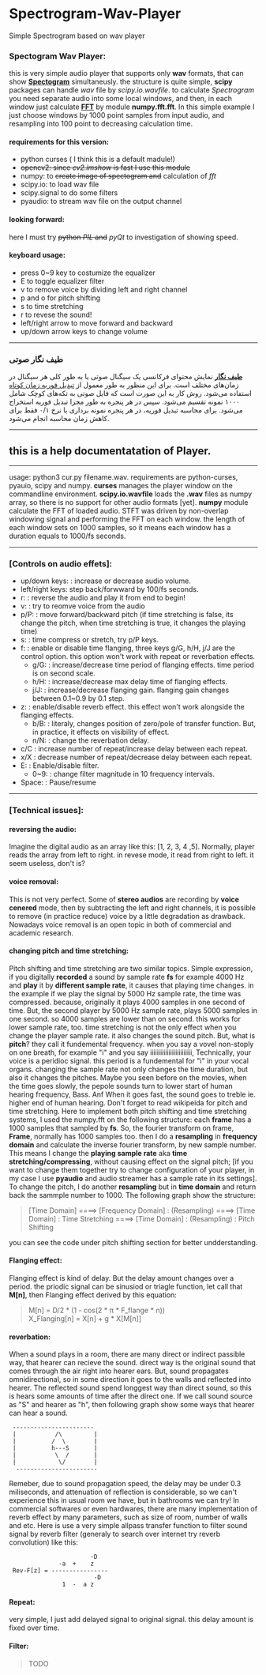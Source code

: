 # Spectrogram-Wav-Player
Simple Spectrogram based on wav player

### Spectogram Wav Player:
this is very simple audio player that supports only **wav** formats, that can show [**Spectogram**][1] simultaneusly.
the structure is quite simple, **scipy** packages can handle *wav* file by *scipy.io.wavfile*. 
to calculate *Spectrogram* you need separate audio into some local windows, and then, in each window just calculate [**FFT**][2] by module **numpy.fft.fft**.
In this simple example I just choose windows by 1000 point samples from input audio, and resampling into 100 point to decreasing calculation time. 

#### requirements for this version:
* python curses ( I think this is a default madule!)
* ~~opencv2: since *cv2.imshow* is fast I use this module~~
* numpy:  to ~~create image of spectogram and~~ calculation of *fft*
* scipy.io: to load wav file
* scipy.signal to do some filters
* pyaudio: to stream wav file on the output channel

#### looking forward:
here I must try ~~python *PIL* and~~ *pyQt* to investigation of showing speed.

#### keyboard usage:
* press 0~9 key to costumize the equalizer
* E to toggle equalizer filter
* v to remove voice by dividing left and right channel
* p and o for pitch shifting
* s to time stretching
* r to revese the sound!
* left/right arrow to move forward and backward
* up/down arrow keys to change volume

***
<p style="direction:rtl;text-align:right"> <h3> طیف نگار صوتی </h3> </p>

**[طیف نگار][1]**
نمایش محتوای فرکانسی یک سیگنال صوتی یا به طور کلی هر سیگنال در زمان‌های مختلف است. برای این منظور به طور معمول از 
[تبدیل فوریه زمان کوتاه][3]
استفاده می‌شود.
روش کار به این صورت است که فایل صوتی به تکه‌های کوچک شامل ۱۰۰۰ نمونه تقسیم می‌شود. سپس در هر پنجره به طور مجزا تبدیل فوریه استخراج می‌شود.
برای محاسبه تبدیل فوریه، در هر پنجره نمونه برداری با نرخ ۰/۱ فقط برای کاهش زمان محاسبه انجام می‌شود. 
 


[1]: https://en.wikipedia.org/wiki/Spectrogram
[2]: https://en.wikipedia.org/wiki/Fast_Fourier_transform
[3]: https://fa.wikipedia.org/wiki/%D8%AA%D8%A8%D8%AF%DB%8C%D9%84_%D9%81%D9%88%D8%B1%DB%8C%D9%87_%D8%B2%D9%85%D8%A7%D9%86_%DA%A9%D9%88%D8%AA%D8%A7%D9%87


----------------------------------------------------------------------

## this is a help documentatation of **Player**. 
---------------------------------------------------------------------

usage: python3 cur.py filename.wav.
requirements are python-curses, pyauio, scipy and numpy.
**curses** manages the player window on the commandline 
environment.
**scipy.io.wavfile** loads the **.wav** files as numpy array, so
 there is no support for other audio formats \[yet]. 
**numpy** module calculate the FFT of loaded audio. STFT was driven
by non-overlap windowing signal and performing the FFT on each window.
the length of each window sets on 1000 samples, so it means each window
has a duration equals to 1000/fs seconds.

-----------------------------------------------------------------------
### [Controls on audio effets]:
* up/down keys:  : increase or decrease audio volume.
* left/right keys: step back/forwward by 100/fs seconds.
* r:             : reverse the audio and play it from end to begin!
* v:             : try to reomve voice from the audio
* p/P:           : move forward/backward pitch (if time stretching is false, its change the pitch, when time stretching is true, it changes the playing time)
* s:             : time compress or stretch, try p/P keys.
* f:             : enable or disable time flanging, three keys g/G, h/H, j/J are the control option. this option won't work with repeat or reverbation effects.
  * g/G:         : increase/decrease time period of flanging effects. time period is on second scale.
  * h/H:         : increase/decrease max delay time of flanging effects.
  * j/J:         : increase/decrease flanging gain. flanging gain changes between 0.1~0.9 by 0.1 step.
* z:             : enable/disable reverb effect. this effect won't work alongside the flanging effects.
  * b/B:         : literaly, changes position of zero/pole of transfer function. But, in practice, it effects on visibility of effect.
  * n/N:         : change the reverbation delay.
* c/C            : increase number of repeat/increase delay between each repeat.
* x/X            : decrease number of repeat/decrease delay between each repeat.
* E:             : Enable/disable filter.
  * 0~9:         : change filter magnitude in 10 frequency intervals.
* Space:         : Pause/resume 

------------------------------------------------------------------------

### [Technical issues]:
#### reversing the audio:
Imagine the digital audio as an array like this: \[1, 2, 3, 4 ,5]. Normally, player reads the array from left to right. in revese mode, it read from right to left. it seem useless, don't is?  

#### voice removal:
This is not very perfect. Some of **stereo audios** are recording by **voice cenered** mode, then by subtracting the left and right channels, it is possible to remove (in practice reduce) voice by a little degradation as drawback. Nowadays voice removal is an open topic in both of commercial and academic research.  

#### changing pitch and time stretching:  
Pitch shifting and time stretching are two similar topics. Simple expression, if you digitally **recorded** a sound by sample rate **fs** for example 4000 Hz and **play** it by  **different sample rate**, it causes that playing time changes. in the example if we play the signal by 5000 Hz sample rate, the time was compressed. because, originally it plays 4000 samples in one second of time. But, the second player by 5000 Hz sample rate, plays 5000 samples in one second. so 4000 samples are lower than on second. this works for lower sample rate, too. time stretching is not the only effect when you change the player sample rate. it also changes the sound pitch. But, what is **pitch**? they call it fundemental frequency. when you say a vovel non-stoply on one breath, for example "i" and you say iiiiiiiiiiiiiiiiiiiiiiiii, Technically, your voice is a peridioc signal. this period is a fundemental for "i" in your vocal organs. changing the sample rate not only changes the time duration, but also it changes the pitches. Maybe you seen before on the movies, when the time goes slowly, the pepole sounds turn to lower start of human hearing frequency, Bass. Anf When it goes fast, the sound goes to treble ie. higher end of human hearing.
Don't forget to read wikipeida for pitch and time stretching.
Here to implement both pitch shifting and time stretching systems, I used the numpy.fft on the following structure: each **frame** has a 1000 samples that sampled by **fs**. So, the fourier transform on frame, **Frame**, normally has 1000 samples too. then I do a **resampling** in **frequency domain** and calculate the inverse fourier transform, by new sample number. This means I change the **playing sample rate** aka **time stretching/compressing**, without causing effect on the signal pitch; [if you want to change them together try to change configuration of your player, in my case I use **pyaudio** and audio streamer has a sample rate in its settings].
To change the pitch, I do another **resampling** but in **time domain** and return back the sammple number to 1000. The following graph show the structure:


> [Time Domain] ====>  [Frequency Domain] : (Resampling) ====> [Time Domain] : Time Stretching ====> [Time Domain] : (Resampling) : Pitch Shifting  

you can see the code under pitch shifting section for better undderstanding.

#### Flanging effect:
Flanging effect is kind of delay. But the delay amount changes over a period. the priodic signal can be sinusiod or triagle function, let call that **M[n]**, then Flanging effect derived by this equation:

> M[n] = D/2 * (1 - cos(2 * &pi; * F_flange * n))  
> X_Flanging[n] = X[n] + g * X[M[n]]

#### reverbation:
When a sound plays in a room, there are many direct or indirect passible way, that hearer can recieve the sound. direct way is the original sound that comes through the air right into hearer ears. But, sound propagates omnidirectional, so in some direction it goes to the walls and reflected into hearer. The reflected sound spend longgest way than direct sound, so this is hears some amounts of time after the direct one. If we call sound source as "S" and hearer as "h", then following graph show some ways that hearer can hear a sound.

```
 -----------------------  
 |           /\         |  
 |          /  \        |  
 |          h---S       |  
 |           \  /       |  
 |            \/        |  
  -----------------------
```

Remeber, due to sound propagation speed, the delay may be under 0.3 miliseconds, and attenuation of reflection is considerable, so we can't experience this in usual room we have, but in bathrooms we can try!
In commercial softwares or even hardwares, there are many implementation of reverb effect by many parameters, such as size of room, number of walls and etc. Here is use a very simple allpass transfer function to filter sound signal by reverb filter (generaly to search over internet try reverb convolution) like this:

```
                       -D  
              -a  +    z  
 Rev-F[z] = ----------------  
                        -D  
               1  -  a z  
```

#### Repeat:
very simple, I just add delayed signal to original signal. this delay amount is fixed over time. 

#### Filter:
 > TODO
